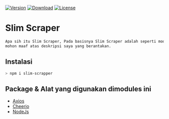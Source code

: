 [![Version](https://img.shields.io/npm/v/slim-scraper?color=blue&label=NPM&logo=npm)](https://www.npmjs.com/package/simplegrabber)
[![Download](https://img.shields.io/npm/dt/slim-scraper?color=green&label=Download&logo=NPM&logoColor=NPM)](https://www.npmjs.com/package/simplegrabber)
[![License](https://img.shields.io/npm/l/slim-scraper?label=License&logo=NPM&color=black)](https://www.npmjs.com/package/simplegrabber)

# Slim Scraper

```txt
Apa sih itu Slim Scraper, Pada basisnya Slim Scraper adalah seperti modules Scraper pada umumnya tapi ini bukan alat untuk ngescrape ya, melainkan modules yang sudah jadi dimana isinya ada beberapa banyak fitur.
mohon maaf atas deskripsi saya yang berantakan.
```

## Instalasi

```bash
> npm i slim-scrapper
```

## Package & Alat yang digunakan dimodules ini
- [Axios](https://www.npmjs.com/package/axios)
- [Cheerio](https://www.npmjs.com/package/cheerio)
- [NodeJs](https://nodejs.org)